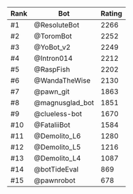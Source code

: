 Rank|Bot|Rating
---|---|---
#1|@ResoluteBot|2266
#2|@ToromBot|2252
#3|@YoBot_v2|2249
#4|@Intron014|2212
#5|@RaspFish|2202
#6|@WandaTheWise|2130
#7|@pawn_git|1863
#8|@magnusglad_bot|1851
#9|@clueless-bot|1670
#10|@FataliiBot|1584
#11|@Demolito_L6|1280
#12|@Demolito_L5|1216
#13|@Demolito_L4|1087
#14|@botTideEval|869
#15|@pawnrobot|678
